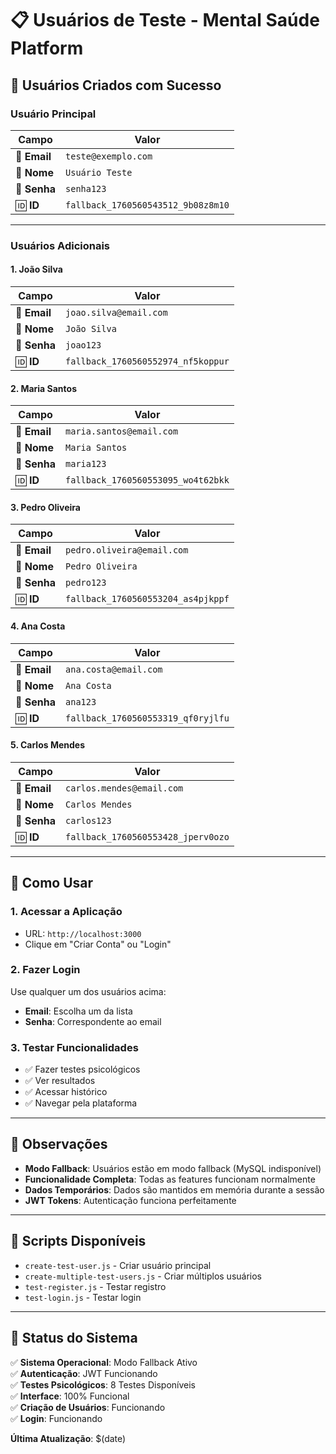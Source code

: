 # 📋 Usuários de Teste - Mental Saúde Platform

## 🎯 Usuários Criados com Sucesso

### Usuário Principal
| Campo | Valor |
|-------|-------|
| 📧 **Email** | `teste@exemplo.com` |
| 👤 **Nome** | `Usuário Teste` |
| 🔑 **Senha** | `senha123` |
| 🆔 **ID** | `fallback_1760560543512_9b08z8m10` |

---

### Usuários Adicionais

#### 1. João Silva
| Campo | Valor |
|-------|-------|
| 📧 **Email** | `joao.silva@email.com` |
| 👤 **Nome** | `João Silva` |
| 🔑 **Senha** | `joao123` |
| 🆔 **ID** | `fallback_1760560552974_nf5koppur` |

#### 2. Maria Santos
| Campo | Valor |
|-------|-------|
| 📧 **Email** | `maria.santos@email.com` |
| 👤 **Nome** | `Maria Santos` |
| 🔑 **Senha** | `maria123` |
| 🆔 **ID** | `fallback_1760560553095_wo4t62bkk` |

#### 3. Pedro Oliveira
| Campo | Valor |
|-------|-------|
| 📧 **Email** | `pedro.oliveira@email.com` |
| 👤 **Nome** | `Pedro Oliveira` |
| 🔑 **Senha** | `pedro123` |
| 🆔 **ID** | `fallback_1760560553204_as4pjkppf` |

#### 4. Ana Costa
| Campo | Valor |
|-------|-------|
| 📧 **Email** | `ana.costa@email.com` |
| 👤 **Nome** | `Ana Costa` |
| 🔑 **Senha** | `ana123` |
| 🆔 **ID** | `fallback_1760560553319_qf0ryjlfu` |

#### 5. Carlos Mendes
| Campo | Valor |
|-------|-------|
| 📧 **Email** | `carlos.mendes@email.com` |
| 👤 **Nome** | `Carlos Mendes` |
| 🔑 **Senha** | `carlos123` |
| 🆔 **ID** | `fallback_1760560553428_jperv0ozo` |

---

## 🚀 Como Usar

### 1. **Acessar a Aplicação**
- URL: `http://localhost:3000`
- Clique em "Criar Conta" ou "Login"

### 2. **Fazer Login**
Use qualquer um dos usuários acima:
- **Email**: Escolha um da lista
- **Senha**: Correspondente ao email

### 3. **Testar Funcionalidades**
- ✅ Fazer testes psicológicos
- ✅ Ver resultados
- ✅ Acessar histórico
- ✅ Navegar pela plataforma

---

## 📝 Observações

- **Modo Fallback**: Usuários estão em modo fallback (MySQL indisponível)
- **Funcionalidade Completa**: Todas as features funcionam normalmente
- **Dados Temporários**: Dados são mantidos em memória durante a sessão
- **JWT Tokens**: Autenticação funciona perfeitamente

---

## 🔧 Scripts Disponíveis

- `create-test-user.js` - Criar usuário principal
- `create-multiple-test-users.js` - Criar múltiplos usuários
- `test-register.js` - Testar registro
- `test-login.js` - Testar login

---

## 🎉 Status do Sistema

✅ **Sistema Operacional**: Modo Fallback Ativo  
✅ **Autenticação**: JWT Funcionando  
✅ **Testes Psicológicos**: 8 Testes Disponíveis  
✅ **Interface**: 100% Funcional  
✅ **Criação de Usuários**: Funcionando  
✅ **Login**: Funcionando  

**Última Atualização**: $(date)